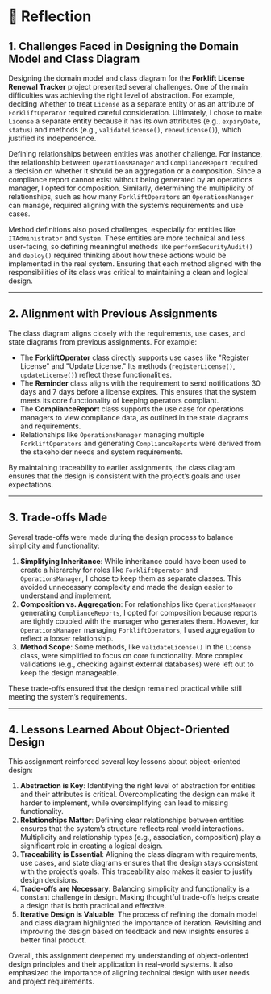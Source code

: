 # 💭 Reflection

## 1. Challenges Faced in Designing the Domain Model and Class Diagram

Designing the domain model and class diagram for the **Forklift License Renewal Tracker** project presented several challenges. One of the main difficulties was achieving the right level of abstraction. For example, deciding whether to treat `License` as a separate entity or as an attribute of `ForkliftOperator` required careful consideration. Ultimately, I chose to make `License` a separate entity because it has its own attributes (e.g., `expiryDate`, `status`) and methods (e.g., `validateLicense()`, `renewLicense()`), which justified its independence.

Defining relationships between entities was another challenge. For instance, the relationship between `OperationsManager` and `ComplianceReport` required a decision on whether it should be an aggregation or a composition. Since a compliance report cannot exist without being generated by an operations manager, I opted for composition. Similarly, determining the multiplicity of relationships, such as how many `ForkliftOperators` an `OperationsManager` can manage, required aligning with the system’s requirements and use cases.

Method definitions also posed challenges, especially for entities like `ITAdministrator` and `System`. These entities are more technical and less user-facing, so defining meaningful methods like `performSecurityAudit()` and `deploy()` required thinking about how these actions would be implemented in the real system. Ensuring that each method aligned with the responsibilities of its class was critical to maintaining a clean and logical design.

---

## 2. Alignment with Previous Assignments

The class diagram aligns closely with the requirements, use cases, and state diagrams from previous assignments. For example:
- The **ForkliftOperator** class directly supports use cases like "Register License" and "Update License." Its methods (`registerLicense()`, `updateLicense()`) reflect these functionalities.
- The **Reminder** class aligns with the requirement to send notifications 30 days and 7 days before a license expires. This ensures that the system meets its core functionality of keeping operators compliant.
- The **ComplianceReport** class supports the use case for operations managers to view compliance data, as outlined in the state diagrams and requirements.
- Relationships like `OperationsManager` managing multiple `ForkliftOperators` and generating `ComplianceReports` were derived from the stakeholder needs and system requirements.

By maintaining traceability to earlier assignments, the class diagram ensures that the design is consistent with the project’s goals and user expectations.

---

## 3. Trade-offs Made

Several trade-offs were made during the design process to balance simplicity and functionality:
1. **Simplifying Inheritance**: While inheritance could have been used to create a hierarchy for roles like `ForkliftOperator` and `OperationsManager`, I chose to keep them as separate classes. This avoided unnecessary complexity and made the design easier to understand and implement.
2. **Composition vs. Aggregation**: For relationships like `OperationsManager` generating `ComplianceReports`, I opted for composition because reports are tightly coupled with the manager who generates them. However, for `OperationsManager` managing `ForkliftOperators`, I used aggregation to reflect a looser relationship.
3. **Method Scope**: Some methods, like `validateLicense()` in the `License` class, were simplified to focus on core functionality. More complex validations (e.g., checking against external databases) were left out to keep the design manageable.

These trade-offs ensured that the design remained practical while still meeting the system’s requirements.

---

## 4. Lessons Learned About Object-Oriented Design

This assignment reinforced several key lessons about object-oriented design:
1. **Abstraction is Key**: Identifying the right level of abstraction for entities and their attributes is critical. Overcomplicating the design can make it harder to implement, while oversimplifying can lead to missing functionality.
2. **Relationships Matter**: Defining clear relationships between entities ensures that the system’s structure reflects real-world interactions. Multiplicity and relationship types (e.g., association, composition) play a significant role in creating a logical design.
3. **Traceability is Essential**: Aligning the class diagram with requirements, use cases, and state diagrams ensures that the design stays consistent with the project’s goals. This traceability also makes it easier to justify design decisions.
4. **Trade-offs are Necessary**: Balancing simplicity and functionality is a constant challenge in design. Making thoughtful trade-offs helps create a design that is both practical and effective.
5. **Iterative Design is Valuable**: The process of refining the domain model and class diagram highlighted the importance of iteration. Revisiting and improving the design based on feedback and new insights ensures a better final product.

Overall, this assignment deepened my understanding of object-oriented design principles and their application in real-world systems. It also emphasized the importance of aligning technical design with user needs and project requirements.